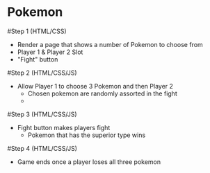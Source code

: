 # Pokemon

#Step 1 (HTML/CSS)
  - Render a page that shows a number of Pokemon to choose from
  - Player 1 & Player 2 Slot
  - "Fight" button

#Step 2 (HTML/CSS/JS)
  - Allow Player 1 to choose 3 Pokemon and then Player 2
    - Chosen pokemon are randomly assorted in the fight
    -
#Step 3 (HTML/CSS/JS)
  - Fight button makes players fight
    - Pokemon that has the superior type wins

#Step 4 (HTML/CSS/JS)
  - Game ends once a player loses all three pokemon
